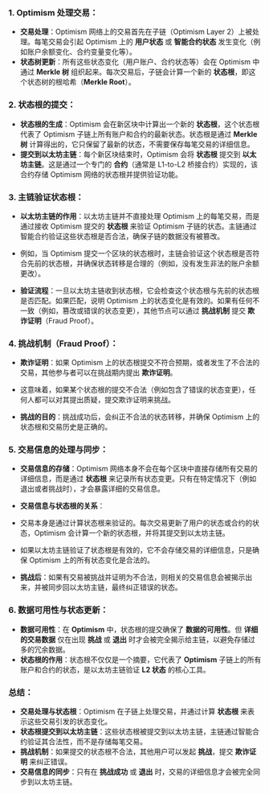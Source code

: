 ### **1. Optimism 处理交易：**

- **交易处理**：Optimism 网络上的交易首先在子链（Optimism Layer 2）上被处理。每笔交易会引起 Optimism 上的 **用户状态** 或 **智能合约状态** 发生变化（例如账户余额变化、合约变量变化等）。
- **状态树更新**：所有这些状态变化（用户账户、合约状态等）会在 Optimism 中通过 **Merkle 树** 组织起来。每次交易后，子链会计算一个新的 **状态根**，即这个状态树的根哈希（**Merkle Root**）。

### **2. 状态根的提交：**

- **状态根的生成**：Optimism 会在新区块中计算出一个新的 **状态根**，这个状态根代表了 Optimism 子链上所有账户和合约的最新状态。状态根是通过 **Merkle 树** 计算得出的，它只保留了最新的状态，不需要保存每笔交易的详细信息。
- **提交到以太坊主链**：每个新区块结束时，Optimism 会将 **状态根** 提交到 **以太坊主链**。这是通过一个专门的 **合约**（通常是 L1-to-L2 桥接合约）实现的，该合约存储 Optimism 网络的状态根并提供验证功能。

### **3. 主链验证状态根：**

- **以太坊主链的作用**：以太坊主链并不直接处理 Optimism 上的每笔交易，而是通过接收 Optimism 提交的 **状态根** 来验证 Optimism 子链的状态。主链通过智能合约验证这些状态根是否合法，确保子链的数据没有被篡改。

- 例如，当 Optimism 提交一个区块的状态根时，主链会验证这个状态根是否符合先前的状态根，并确保状态转移是合理的（例如，没有发生非法的账户余额更改）。

- **验证流程**：一旦以太坊主链收到状态根，它会检查这个状态根与先前的状态根是否匹配。如果匹配，说明 Optimism 上的状态变化是有效的。如果有任何不一致（例如，篡改或错误的状态变更），其他节点可以通过 **挑战机制** 提交 **欺诈证明**（Fraud Proof）。

### **4. 挑战机制（Fraud Proof）：**

- **欺诈证明**：如果 Optimism 上的状态根提交不符合预期，或者发生了不合法的交易，其他参与者可以在挑战期内提出 **欺诈证明**。

- 这意味着，如果某个状态根的提交不合法（例如包含了错误的状态变更），任何人都可以对其提出质疑，提交欺诈证明来挑战。

- **挑战的目的**：挑战成功后，会纠正不合法的状态转移，并确保 Optimism 上的状态根和交易历史是正确的。

### **5. 交易信息的处理与同步：**

- **交易信息的存储**：Optimism 网络本身不会在每个区块中直接存储所有交易的详细信息，而是通过 **状态根** 来记录所有状态变更。只有在特定情况下（例如退出或者挑战时），才会暴露详细的交易信息。
- **交易信息与状态根的关系**：

- 交易本身是通过计算状态根来验证的。每次交易更新了用户的状态或合约的状态，Optimism 会计算一个新的状态根，并将其提交到以太坊主链。
- 如果以太坊主链验证了状态根是有效的，它不会存储交易的详细信息，只是确保 Optimism 上的所有状态变化是合法的。
- **挑战后**：如果有交易被挑战并证明为不合法，则相关的交易信息会被揭示出来，并被同步回以太坊主链，最终纠正错误的状态。

### **6. 数据可用性与状态更新：**

- **数据可用性**：在 **Optimism** 中，状态根的提交确保了 **数据的可用性**。但 **详细的交易数据** 仅在出现 **挑战** 或 **退出** 时才会被完全揭示给主链，以避免存储过多的冗余数据。
- **状态根的作用**：状态根不仅仅是一个摘要，它代表了 **Optimism** 子链上的所有账户和合约的状态，是以太坊主链验证 **L2 状态** 的核心工具。

### **总结：**

- **交易处理与状态根**：Optimism 在子链上处理交易，并通过计算 **状态根** 来表示这些交易引发的状态变化。
- **状态根提交到以太坊主链**：这些状态根被提交到以太坊主链，主链通过智能合约验证其合法性，而不是存储每笔交易。
- **挑战机制**：如果提交的状态根不合法，其他用户可以发起 **挑战**，提交 **欺诈证明** 来纠正错误。
- **交易信息的同步**：只有在 **挑战成功** 或 **退出** 时，交易的详细信息才会被完全同步到以太坊主链。